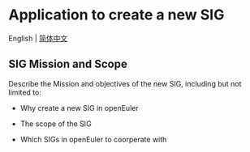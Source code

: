 # Application to create a new SIG
English | [简体中文](./template.md)


## SIG Mission and Scope

Describe the Mission and objectives of the new SIG, including but not limited to:

- Why create a new SIG in openEuler

- The scope of the SIG

- Which SIGs in openEuler to coorperate with

